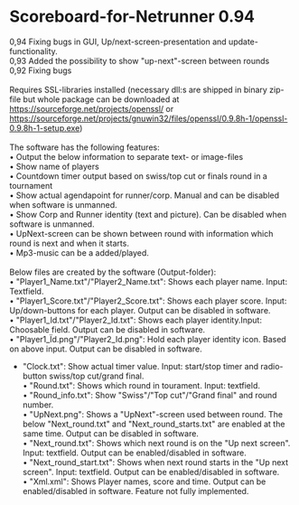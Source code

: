 # Scoreboard-for-Netrunner 0.94
0,94 Fixing bugs in GUI, Up/next-screen-presentation and update-functionality.<br/>
0,93 Added the possibility to show "up-next"-screen between rounds<br/>
0,92 Fixing bugs<br/>
<br/>
Requires SSL-libraries installed (necessary dll:s are shipped in binary zip-file but whole package can be downloaded at https://sourceforge.net/projects/openssl/ or https://sourceforge.net/projects/gnuwin32/files/openssl/0.9.8h-1/openssl-0.9.8h-1-setup.exe)<br/>
<br/>
The software has the following features:<br/>
• Output the below information to separate text- or image-files<br/>
• Show name of players<br/>
• Countdown timer output based on swiss/top cut or finals round in a tournament<br/>
• Show actual agendapoint for runner/corp. Manual and can be disabled when software is unmanned.<br/>
• Show Corp and Runner identity (text and picture). Can be disabled when software is unmanned.<br/>
• UpNext-screen can be shown between round with information which round is next and when it starts.<br/>
• Mp3-music can be a added/played.<br/>
<br/>
Below files are created by the software (Output-folder):<br/>
• "Player1_Name.txt"/"Player2_Name.txt": Shows each player name. Input: Textfield.<br/>
• "Player1_Score.txt"/"Player2_Score.txt": Shows each player score. Input: Up/down-buttons for each player. Output can be disabled in software.<br/>
• "Player1_Id.txt"/"Player2_Id.txt": Shows each player identity.Input: Choosable field. Output can be disabled in software.<br/>
• "Player1_Ïd.png"/"Player2_Id.png": Hold each player identity icon. Based on above input. Output can be disabled in software.<br/>
* "Clock.txt": Show actual timer value. Input: start/stop timer and radio-button swiss/top cut/grand final.<br/>
• "Round.txt": Shows which round in tourament. Input: textfield.<br/>
• "Round_info.txt": Show "Swiss"/"Top cut"/"Grand final" and round number.<br/>
• "UpNext.png": Shows a "UpNext"-screen used between round. The below "Next_round.txt" and "Next_round_starts.txt" are enabled at the same time. Output can be disabled in software.<br/>
• "Next_round.txt": Shows which next round is on  the "Up next screen". Input: textfield. Output can be enabled/disabled in software.<br/>
• "Next_round_start.txt": Shows when next round starts in the "Up next screen". Input: textfield. Output can be enabled/disabled in software.<br/>
• "Xml.xml": Shows Player names, score and time. Output can be enabled/disabled in software. Feature not fully implemented.<br/>
